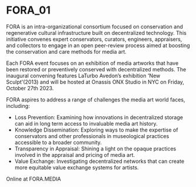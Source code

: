 # FORA_01

FORA is an intra-organizational consortium focused on conservation and regenerative cultural infrastructure built on decentralized technology. This initiative convenes expert conservators, curators, engineers, appraisers, and collectors to engage in an open peer-review process aimed at boosting the conservation and care methods for media art. 

Each FORA event focuses on an exhibition of media artworks that have been restored or preventively conserved with decentralized methods. The inaugural convening features LaTurbo Avedon’s exhibition 'New Sculpt'(2013) and will be hosted at Onassis ONX Studio in NYC on Friday, October 27th 2023.

FORA aspires to address a range of challenges the media art world faces, including:
- Loss Prevention: Examining how innovations in decentralized storage can aid in long term access to invaluable media art history.
- Knowledge Dissemination: Exploring ways to make the expertise of conservators and other professionals in museological practices accessible to a broader community.
- Transparency in Appraisal: Shining a light on the opaque practices involved in the appraisal and pricing of media art.
- Value Exchange: Investigating decentralized networks that can create more equitable value exchange systems for artists.

Online at FORA.MEDIA
